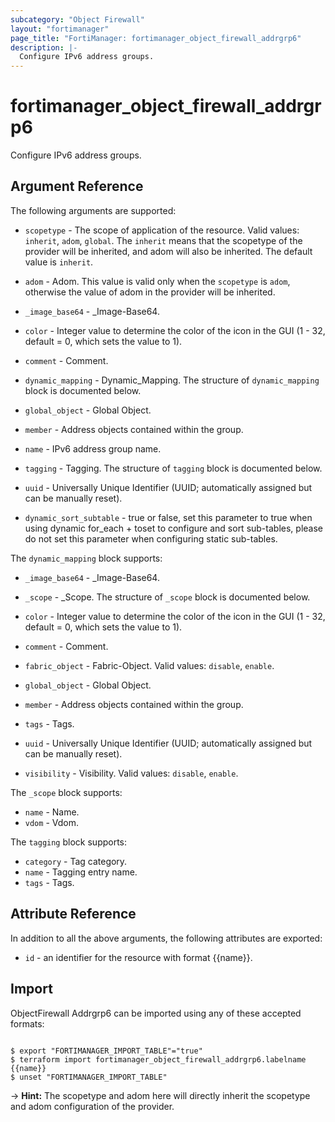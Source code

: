 ```yaml
---
subcategory: "Object Firewall"
layout: "fortimanager"
page_title: "FortiManager: fortimanager_object_firewall_addrgrp6"
description: |-
  Configure IPv6 address groups.
---
```


# fortimanager_object_firewall_addrgrp6
Configure IPv6 address groups.

## Argument Reference


The following arguments are supported:

* `scopetype` - The scope of application of the resource. Valid values: `inherit`, `adom`, `global`. The `inherit` means that the scopetype of the provider will be inherited, and adom will also be inherited. The default value is `inherit`.
* `adom` - Adom. This value is valid only when the `scopetype` is `adom`, otherwise the value of adom in the provider will be inherited.

* `_image_base64` - _Image-Base64.
* `color` - Integer value to determine the color of the icon in the GUI (1 - 32, default = 0, which sets the value to 1).
* `comment` - Comment.
* `dynamic_mapping` - Dynamic_Mapping. The structure of `dynamic_mapping` block is documented below.
* `global_object` - Global Object.
* `member` - Address objects contained within the group.
* `name` - IPv6 address group name.
* `tagging` - Tagging. The structure of `tagging` block is documented below.
* `uuid` - Universally Unique Identifier (UUID; automatically assigned but can be manually reset).
* `dynamic_sort_subtable` - true or false, set this parameter to true when using dynamic for_each + toset to configure and sort sub-tables, please do not set this parameter when configuring static sub-tables.

The `dynamic_mapping` block supports:

* `_image_base64` - _Image-Base64.
* `_scope` - _Scope. The structure of `_scope` block is documented below.
* `color` - Integer value to determine the color of the icon in the GUI (1 - 32, default = 0, which sets the value to 1).
* `comment` - Comment.
* `fabric_object` - Fabric-Object. Valid values: `disable`, `enable`.

* `global_object` - Global Object.
* `member` - Address objects contained within the group.
* `tags` - Tags.
* `uuid` - Universally Unique Identifier (UUID; automatically assigned but can be manually reset).
* `visibility` - Visibility. Valid values: `disable`, `enable`.


The `_scope` block supports:

* `name` - Name.
* `vdom` - Vdom.

The `tagging` block supports:

* `category` - Tag category.
* `name` - Tagging entry name.
* `tags` - Tags.


## Attribute Reference

In addition to all the above arguments, the following attributes are exported:
* `id` - an identifier for the resource with format {{name}}.

## Import

ObjectFirewall Addrgrp6 can be imported using any of these accepted formats:
```

$ export "FORTIMANAGER_IMPORT_TABLE"="true"
$ terraform import fortimanager_object_firewall_addrgrp6.labelname {{name}}
$ unset "FORTIMANAGER_IMPORT_TABLE"
```
-> **Hint:** The scopetype and adom here will directly inherit the scopetype and adom configuration of the provider.
